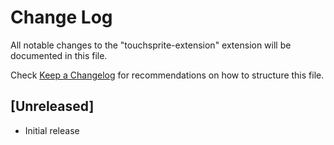 # Change Log

All notable changes to the "touchsprite-extension" extension will be documented in this file.

Check [Keep a Changelog](http://keepachangelog.com/) for recommendations on how to structure this file.

## [Unreleased]

- Initial release
